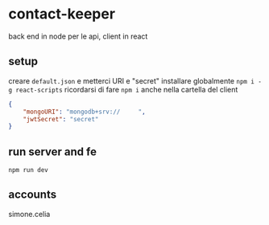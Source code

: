# contact-keeper

back end in node per le api, client in react

## setup

creare ```default.json``` e metterci URI e "secret"
installare globalmente ```npm i -g react-scripts```
ricordarsi di fare ```npm i``` anche nella cartella del client

```json
{
    "mongoURI": "mongodb+srv://     ",
    "jwtSecret": "secret"
}
```

## run server and fe

```npm run dev```

## accounts

simone.celia

